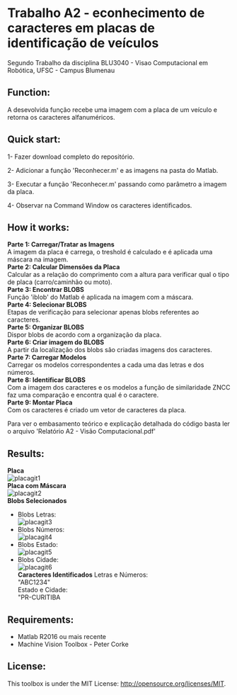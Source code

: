 # Trabalho A2 - econhecimento de caracteres em placas de identificação de veículos

Segundo Trabalho da disciplina BLU3040 - Visao Computacional em Robótica, UFSC - Campus Blumenau

## Function:
A desevolvida função recebe uma imagem com a placa de um veículo e retorna os caracteres alfanuméricos.

## Quick start:
<p>1- Fazer download completo do repositório.<p>
<p>2- Adicionar a função 'Reconhecer.m' e as imagens na pasta do Matlab.<p>
<p>3- Executar a função 'Reconhecer.m' passando como parâmetro a imagem da placa.<p>
<p>4- Observar na Command Window os caracteres identificados.<p>

## How it works:
**Parte 1: Carregar/Tratar as Imagens**  
A imagem da placa é carrega, o treshold é calculado e é aplicada uma máscara na imagem.  
**Parte 2: Calcular Dimensões da Placa**  
Calcular as a relação do comprimento com a altura para verificar qual o tipo de placa (carro/caminhão ou moto).  
**Parte 3: Encontrar BLOBS**  
Função 'iblob' do Matlab é aplicada na imagem com a máscara.  
**Parte 4: Selecionar BLOBS**  
Etapas de verificação para selecionar apenas blobs referentes ao caracteres.  
**Parte 5: Organizar BLOBS**  
Dispor blobs de acordo com a organização da placa.  
**Parte 6: Criar imagem do BLOBS**  
 A partir da localização dos blobs são criadas imagens dos caracteres.  
**Parte 7: Carregar Modelos**  
 Carregar os modelos correspondentes a cada uma das letras e dos números.  
**Parte 8: Identificar BLOBS**  
 Com a imagem dos caracteres e os modelos a função de similaridade ZNCC faz uma comparação e encontra qual é o caractere.  
**Parte 9: Montar Placa**  
 Com os caracteres é criado um vetor de caracteres da placa.  
 
Para ver o embasamento teórico e explicação detalhada do código basta ler o arquivo 'Relatório A2 - Visão Computacional.pdf'



## Results:
**Placa**  
![placagit1](https://user-images.githubusercontent.com/35512686/40154965-a1e3be34-5967-11e8-8e91-1cbf69175b18.png)  
 **Placa com Máscara**  
![placagit2](https://user-images.githubusercontent.com/35512686/40154966-a20e5324-5967-11e8-9d52-14dfa4f0ed1c.png)  
 **Blobs Selecionados**    
 - Blobs Letras:  
![placagit3](https://user-images.githubusercontent.com/35512686/40154968-a2390826-5967-11e8-987e-3676b8f1e2a4.png)  
 - Blobs Números:  
![placagit4](https://user-images.githubusercontent.com/35512686/40154969-a2657122-5967-11e8-9d27-fd07f9cd9644.png)  
 - Blobs Estado:  
![placagit5](https://user-images.githubusercontent.com/35512686/40155083-237f0476-5968-11e8-9cac-97faa0e40040.png)  
 - Blobs Cidade:  
![placagit6](https://user-images.githubusercontent.com/35512686/40155084-23a9b392-5968-11e8-8f5b-f7a2d7a1a93f.png)  
**Caracteres Identificados** 
 Letras e Números:  
 "ABC1234"  
 Estado e Cidade:  
 "PR-CURITIBA  
## Requirements:
- Matlab R2016 ou mais recente
- Machine Vision Toolbox - Peter Corke
## License:
This toolbox is under the MIT License: http://opensource.org/licenses/MIT.
